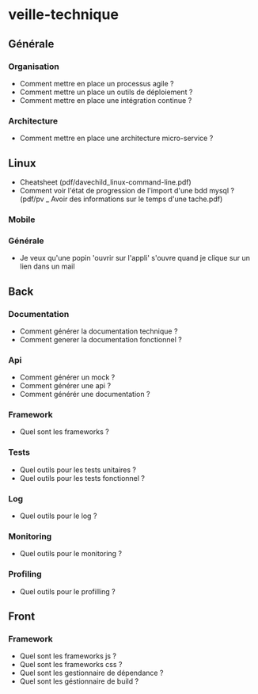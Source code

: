 # veille-technique

## Générale

### Organisation

- Comment mettre en place un processus agile ?
- Comment mettre un place un outils de déploiement ?
- Comment mettre en place une intégration continue ?

### Architecture

- Comment mettre en place une architecture micro-service ?

## Linux

- Cheatsheet (pdf/davechild_linux-command-line.pdf)
- Comment voir l'état de progression de l'import d'une bdd mysql ? (pdf/pv _ Avoir des informations sur le temps d'une tache.pdf)

### Mobile

### Générale

- Je veux qu'une popin 'ouvrir sur l'appli' s'ouvre quand je clique sur un lien dans un mail 

## Back

### Documentation 
- Comment générer la documentation technique ?
- Comment generer la documentation fonctionnel ?

### Api

- Comment générer un mock ?
- Comment générer une api ?
- Comment générér une documentation ?

### Framework 
- Quel sont les frameworks ?

### Tests
- Quel outils pour les tests unitaires ?
- Quel outils pour les tests fonctionnel ?

### Log
- Quel outils pour le log ?

### Monitoring
- Quel outils pour le monitoring ?

### Profiling
- Quel outils pour le profilling ?

## Front

### Framework
- Quel sont les frameworks js ?
- Quel sont les frameworks css ?
- Quel sont les gestionnaire de dépendance ?
- Quel sont les géstionnaire de build ?